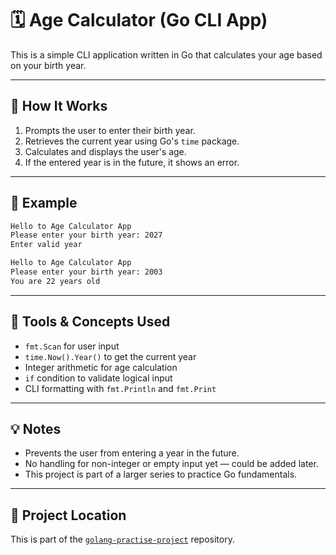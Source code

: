 # 🗓️ Age Calculator (Go CLI App)

This is a simple CLI application written in Go that calculates your age based on your birth year.

---

## 🚀 How It Works

1. Prompts the user to enter their birth year.
2. Retrieves the current year using Go's `time` package.
3. Calculates and displays the user's age.
4. If the entered year is in the future, it shows an error.

---

## 🧪 Example

```bash
Hello to Age Calculator App
Please enter your birth year: 2027
Enter valid year

Hello to Age Calculator App
Please enter your birth year: 2003
You are 22 years old
```



---

## 🧰 Tools & Concepts Used

- `fmt.Scan` for user input
- `time.Now().Year()` to get the current year
- Integer arithmetic for age calculation
- `if` condition to validate logical input
- CLI formatting with `fmt.Println` and `fmt.Print`

---

## 💡 Notes

- Prevents the user from entering a year in the future.
- No handling for non-integer or empty input yet — could be added later.
- This project is part of a larger series to practice Go fundamentals.

---

## 📁 Project Location

This is part of the [`golang-practise-project`](../) repository.  

